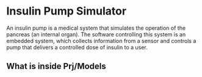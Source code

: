 # Insulin Pump Simulator
An insulin pump is a medical system that simulates the operation of the pancreas (an
internal organ). The software controlling this system is an embedded system, which
collects information from a sensor and controls a pump that delivers a controlled
dose of insulin to a user.

<h2>What is inside Prj/Models



